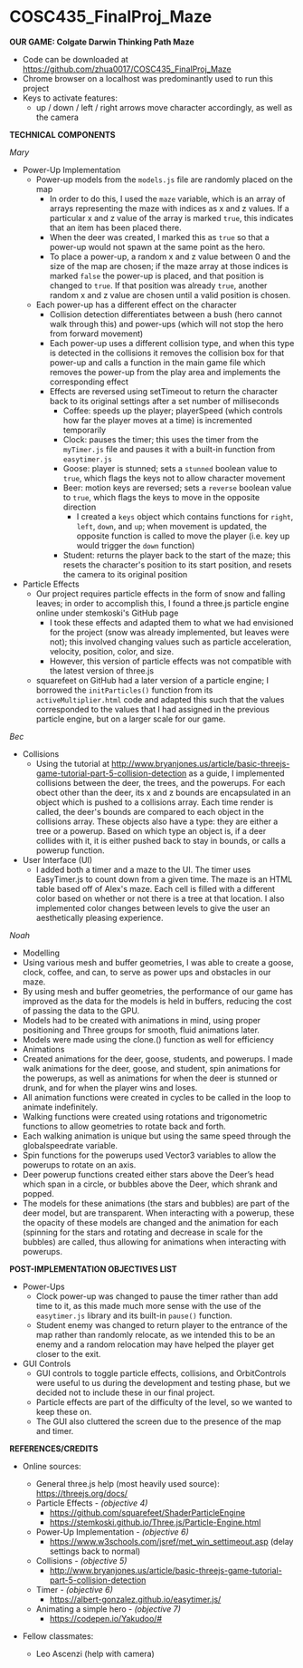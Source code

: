 # COSC435_FinalProj_Maze

**OUR GAME: Colgate Darwin Thinking Path Maze**
* Code can be downloaded at https://github.com/zhua0017/COSC435_FinalProj_Maze
* Chrome browser on a localhost was predominantly used to run this project
* Keys to activate features:
  * up / down / left / right arrows move character accordingly, as well as the camera


**TECHNICAL COMPONENTS**

*Mary*
* Power-Up Implementation
  * Power-up models from the `models.js` file are randomly placed on the map
    * In order to do this, I used the `maze` variable, which is an array of arrays representing the maze with indices as x and z values. If a particular x and z value of the array is marked `true`, this indicates that an item has been placed there.
    * When the deer was created, I marked this as `true` so that a power-up would not spawn at the same point as the hero.
    * To place a power-up, a random x and z value between 0 and the size of the map are chosen; if the maze array at those indices is marked `false` the power-up is placed, and that position is changed to `true`. If that position was already `true`, another random x and z value are chosen until a valid position is chosen.
  * Each power-up has a different effect on the character
    * Collision detection differentiates between a bush (hero cannot walk through this) and power-ups (which will not stop the hero from forward movement)
    * Each power-up uses a different collision type, and when this type is detected in the collisions it removes the collision box for that power-up and calls a function in the main game file which removes the power-up from the play area and implements the corresponding effect
    * Effects are reversed using setTimeout to return the character back to its original settings after a set number of milliseconds
      * Coffee: speeds up the player; playerSpeed (which controls how far the player moves at a time) is incremented temporarily
      * Clock: pauses the timer; this uses the timer from the `myTimer.js` file and pauses it with a built-in function from `easytimer.js`
      * Goose: player is stunned; sets a `stunned` boolean value to `true`, which flags the keys not to allow character movement
      * Beer: motion keys are reversed; sets a `reverse` boolean value to `true`, which flags the keys to move in the opposite direction
        * I created a `keys` object which contains functions for `right`, `left`, `down`, and `up`; when movement is updated, the opposite function is called to move the player (i.e. key up would trigger the `down` function)
      * Student: returns the player back to the start of the maze; this resets the character's position to its start position, and resets the camera to its original position
* Particle Effects
  * Our project requires particle effects in the form of snow and falling leaves; in order to accomplish this, I found a three.js particle engine online under stemkoski's GitHub page
    * I took these effects and adapted them to what we had envisioned for the project (snow was already implemented, but leaves were not); this involved changing values such as particle acceleration, velocity, position, color, and size.
    * However, this version of particle effects was not compatible with the latest version of three.js
  * squarefeet on GitHub had a later version of a particle engine; I borrowed the `initParticles()` function from its `activeMultiplier.html` code and adapted this such that the values corresponded to the values that I had assigned in the previous particle engine, but on a larger scale for our game.

*Bec*
* Collisions
  * Using the tutorial at http://www.bryanjones.us/article/basic-threejs-game-tutorial-part-5-collision-detection as a guide, I implemented collisions between the deer, the trees, and the powerups. For each obect other than the deer, its x and z bounds are encapsulated in an object which is pushed to a collisions array. Each time render is called, the deer's bounds are compared to each object in the collisions array. These objects also have a type: they are either a tree or a powerup. Based on which type an object is, if a deer collides with it, it is either pushed back to stay in bounds, or calls a powerup function.
* User Interface (UI)
  * I added both a timer and a maze to the UI. The timer uses EasyTimer.js to count down from a given time. The maze is an HTML table based off of Alex's maze. Each cell is filled with a different color based on whether or not there is a tree at that location. I also implemented color changes between levels to give the user an aesthetically pleasing experience.

*Noah*
 * Modelling
  * Using various mesh and buffer geometries, I was able to create a goose, clock, coffee, and can, to serve as power ups and obstacles in our maze.
   * By using mesh and buffer geometries, the performance of our game has improved as the data for the models is held in buffers, reducing the cost of passing the data to the GPU.
  * Models had to be created with animations in mind, using proper positioning and Three groups for smooth, fluid animations later.
  * Models were made using the clone.() function as well for efficiency
 * Animations
  * Created animations for the deer, goose, students, and powerups. I made walk animations for the deer, goose, and student, spin animations for the powerups, as well as animations for when the deer is stunned or drunk, and for when the player wins and loses.
  * All animation functions were created in cycles to be called in the loop to animate indefinitely.
  * Walking functions were created using rotations and trigonometric functions to allow geometries to rotate back and forth.
   * Each walking animation is unique but using the same speed through the globalspeedrate variable.
  * Spin functions for the powerups used Vector3 variables to allow the powerups to rotate on an axis.
  * Deer powerup functions created either stars above the Deer’s head which span in a circle, or bubbles above the Deer, which shrank and popped.
   * The models for these animations (the stars and bubbles) are part of the deer model, but are transparent. When interacting with a powerup, these the opacity of these models are changed and the animation for each (spinning for the stars and rotating and decrease in scale for the bubbles) are called, thus allowing for animations when interacting with powerups.

**POST-IMPLEMENTATION OBJECTIVES LIST**
* Power-Ups
  * Clock power-up was changed to pause the timer rather than add time to it, as this made much more sense with the use of the `easytimer.js` library and its built-in `pause()` function.
  * Student enemy was changed to return player to the entrance of the map rather than randomly relocate, as we intended this to be an enemy and a random relocation may have helped the player get closer to the exit.
* GUI Controls
  * GUI controls to toggle particle effects, collisions, and OrbitControls were useful to us during the development and testing phase, but we decided not to include these in our final project.
  * Particle effects are part of the difficulty of the level, so we wanted to keep these on.
  * The GUI also cluttered the screen due to the presence of the map and timer.

**REFERENCES/CREDITS**
* Online sources:
  * General three.js help (most heavily used source): https://threejs.org/docs/
  * Particle Effects - *(objective 4)*
    * https://github.com/squarefeet/ShaderParticleEngine
    * https://stemkoski.github.io/Three.js/Particle-Engine.html
  * Power-Up Implementation - *(objective 6)*
    * https://www.w3schools.com/jsref/met_win_settimeout.asp (delay settings back to normal)
  * Collisions - *(objective 5)*
    * http://www.bryanjones.us/article/basic-threejs-game-tutorial-part-5-collision-detection
  * Timer - *(objective 6)*
    * https://albert-gonzalez.github.io/easytimer.js/
  * Animating a simple hero - *(objective 7)*
    * https://codepen.io/Yakudoo/#

* Fellow classmates:
  * Leo Ascenzi (help with camera)
